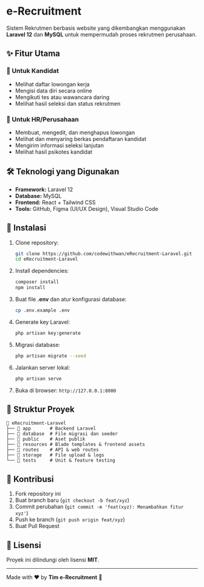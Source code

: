 # e-Recruitment

Sistem Rekrutmen berbasis website yang dikembangkan menggunakan **Laravel 12** dan **MySQL** untuk mempermudah proses rekrutmen perusahaan.

## ✨ Fitur Utama

### 🎯 Untuk Kandidat

- Melihat daftar lowongan kerja
- Mengisi data diri secara online
- Mengikuti tes atau wawancara daring
- Melihat hasil seleksi dan status rekrutmen

### 🏢 Untuk HR/Perusahaan

- Membuat, mengedit, dan menghapus lowongan
- Melihat dan menyaring berkas pendaftaran kandidat
- Mengirim informasi seleksi lanjutan
- Melihat hasil psikotes kandidat

## 🛠️ Teknologi yang Digunakan

- **Framework:** Laravel 12
- **Database:** MySQL
- **Frontend:** React + Tailwind CSS
- **Tools:** GitHub, Figma (UI/UX Design), Visual Studio Code

## 📌 Instalasi

1. Clone repository:
    ```bash
    git clone https://github.com/codewithwan/eRecruitment-Laravel.git
    cd eRecruitment-Laravel
    ```
2. Install dependencies:
    ```bash
    composer install
    npm install
    ```
3. Buat file **.env** dan atur konfigurasi database:
    ```bash
    cp .env.example .env
    ```
4. Generate key Laravel:
    ```bash
    php artisan key:generate
    ```
5. Migrasi database:
    ```bash
    php artisan migrate --seed
    ```
6. Jalankan server lokal:
    ```bash
    php artisan serve
    ```
7. Buka di browser: `http://127.0.0.1:8000`

## 🚀 Struktur Proyek

```
📂 eRecruitment-Laravel
├── 📂 app       # Backend Laravel
├── 📂 database  # File migrasi dan seeder
├── 📂 public    # Aset publik
├── 📂 resources # Blade templates & frontend assets
├── 📂 routes    # API & web routes
├── 📂 storage   # File upload & logs
└── 📂 tests     # Unit & feature testing
```

## 🤝 Kontribusi

1. Fork repository ini
2. Buat branch baru (`git checkout -b feat/xyz`)
3. Commit perubahan (`git commit -m 'feat(xyz): Menambahkan fitur xyz'`)
4. Push ke branch (`git push origin feat/xyz`)
5. Buat Pull Request

## 📜 Lisensi

Proyek ini dilindungi oleh lisensi **MIT**.

---

Made with ❤️ by **Tim e-Recruitment** 🚀
